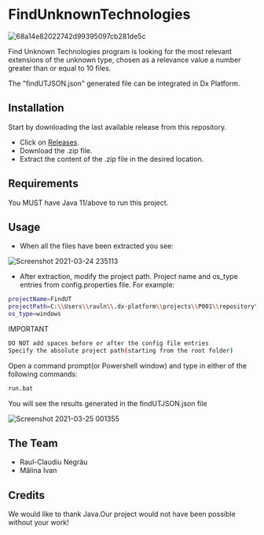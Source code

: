 # FindUnknownTechnologies
![68a14e82022742d99395097cb281de5c](https://user-images.githubusercontent.com/13180495/112386656-e6b06f80-8cf9-11eb-8925-ee522efabd67.png)

Find Unknown Technologies program is looking for the most relevant extensions of the unknown type,
chosen as a relevance value a number greater than or equal to 10 files.

The "findUTJSON.json" generated file can be integrated in Dx Platform.

## Installation

Start by downloading the last available release from this repository.
 * Click on [Releases](https://github.com/2021CES/FindUnknownTechnologies/releases "Go to Releases").
 * Download the .zip file.
 * Extract the content of the .zip file in the desired location.
 
## Requirements

You MUST have Java 11/above to run this project.

## Usage

* When all the files have been extracted you see:

![Screenshot 2021-03-24 235113](https://user-images.githubusercontent.com/13180495/112388474-dd280700-8cfb-11eb-9f4a-72bd0d658d3f.png)

* After extraction, modify the project path.
Project name and os_type entries from config.properties file. For example:

```bash
projectName=FindUT
projectPath=C:\\Users\\rauln\\.dx-platform\\projects\\P001\\repository\\Detox
os_type=windows
```
IMPORTANT

```bash
DO NOT add spaces before or after the config file entries
Specify the absolute project path(starting from the root folder)
```
Open a command prompt(or Powershell window) and type in either of the following commands:
```bash
run.bat
```
You will see the results generated in the findUTJSON.json file

![Screenshot 2021-03-25 001355](https://user-images.githubusercontent.com/13180495/112390485-13b35100-8cff-11eb-8763-799804cdc8cf.png)


## The Team

 * Raul-Claudiu Negrău
 * Mălina Ivan

## Credits

 We would like to thank Java.Our project would not have been possible without your work!
